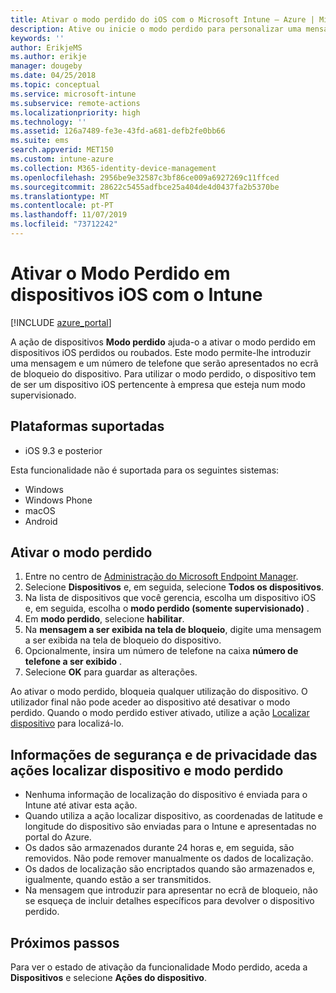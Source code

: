 ```yaml
---
title: Ativar o modo perdido do iOS com o Microsoft Intune – Azure | Microsoft Docs
description: Ative ou inicie o modo perdido para personalizar uma mensagem que será apresentada no ecrã de bloqueio de um dispositivo iOS perdido ou roubado com o Microsoft Intune. Além disso, obtenha detalhes sobre as informações de segurança e privacidade quando utilizar a ação Modo perdido.
keywords: ''
author: ErikjeMS
ms.author: erikje
manager: dougeby
ms.date: 04/25/2018
ms.topic: conceptual
ms.service: microsoft-intune
ms.subservice: remote-actions
ms.localizationpriority: high
ms.technology: ''
ms.assetid: 126a7489-fe3e-43fd-a681-defb2fe0bb66
ms.suite: ems
search.appverid: MET150
ms.custom: intune-azure
ms.collection: M365-identity-device-management
ms.openlocfilehash: 2956be9e32587c3bf86ce009a6927269c11ffced
ms.sourcegitcommit: 28622c5455adfbce25a404de4d0437fa2b5370be
ms.translationtype: MT
ms.contentlocale: pt-PT
ms.lasthandoff: 11/07/2019
ms.locfileid: "73712242"
---
```

# <a name="enable-lost-mode-on-ios-devices-with-intune"></a>Ativar o Modo Perdido em dispositivos iOS com o Intune

[!INCLUDE [azure_portal](../includes/azure_portal.md)]

A ação de dispositivos **Modo perdido** ajuda-o a ativar o modo perdido em dispositivos iOS perdidos ou roubados. Este modo permite-lhe introduzir uma mensagem e um número de telefone que serão apresentados no ecrã de bloqueio do dispositivo. Para utilizar o modo perdido, o dispositivo tem de ser um dispositivo iOS pertencente à empresa que esteja num modo supervisionado.

## <a name="supported-platforms"></a>Plataformas suportadas

- iOS 9.3 e posterior

Esta funcionalidade não é suportada para os seguintes sistemas: 
- Windows
- Windows Phone
- macOS
- Android

## <a name="enable-lost-mode"></a>Ativar o modo perdido

1. Entre no centro de [Administração do Microsoft Endpoint Manager](https://go.microsoft.com/fwlink/?linkid=2109431).
3. Selecione **Dispositivos** e, em seguida, selecione **Todos os dispositivos**.
4. Na lista de dispositivos que você gerencia, escolha um dispositivo iOS e, em seguida, escolha o **modo perdido (somente supervisionado)** .
5. Em **modo perdido**, selecione **habilitar**.
6. Na **mensagem a ser exibida na tela de bloqueio**, digite uma mensagem a ser exibida na tela de bloqueio do dispositivo.
7. Opcionalmente, insira um número de telefone na caixa **número de telefone a ser exibido** .
6. Selecione **OK** para guardar as alterações.

Ao ativar o modo perdido, bloqueia qualquer utilização do dispositivo. O utilizador final não pode aceder ao dispositivo até desativar o modo perdido. Quando o modo perdido estiver ativado, utilize a ação [Localizar dispositivo](device-locate.md) para localizá-lo.

## <a name="security-and-privacy-information-for-the-lost-mode-and-locate-device-actions"></a>Informações de segurança e de privacidade das ações localizar dispositivo e modo perdido
- Nenhuma informação de localização do dispositivo é enviada para o Intune até ativar esta ação.
- Quando utiliza a ação localizar dispositivo, as coordenadas de latitude e longitude do dispositivo são enviadas para o Intune e apresentadas no portal do Azure.
- Os dados são armazenados durante 24 horas e, em seguida, são removidos. Não pode remover manualmente os dados de localização.
- Os dados de localização são encriptados quando são armazenados e, igualmente, quando estão a ser transmitidos.
- Na mensagem que introduzir para apresentar no ecrã de bloqueio, não se esqueça de incluir detalhes específicos para devolver o dispositivo perdido.

## <a name="next-steps"></a>Próximos passos

Para ver o estado de ativação da funcionalidade Modo perdido, aceda a **Dispositivos** e selecione **Ações do dispositivo**.
